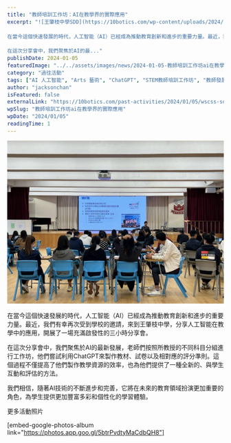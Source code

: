 ```yaml
---
title: "教師培訓工作坊：AI在教學界的實際應用"
excerpt: "![王肇枝中學SDD](https://10botics.com/wp-content/uploads/2024/01/IMG_2050-1024x768.jpg)

在當今這個快速發展的時代，人工智能（AI）已經成為推動教育創新和進步的重要力量。最近，我們有幸再次受到學校的邀請，來到王肇枝中學，分享人工智能在教學中的應用，開展了一場充滿啟發性的三小時分享會。

在這次分享會中，我們聚焦於AI的最..."
publishDate: 2024-01-05
featuredImage: "../../assets/images/news/2024-01-05-教師培訓工作坊ai在教學界的實際應用/image1.jpg"
category: "過往活動"
tags: ["AI 人工智能", "Arts 藝術", "ChatGPT", "STEM教師培訓工作坊", "教師發展日"]
author: "jacksonchan"
isFeatured: false
externalLink: "https://10botics.com/past-activities/2024/01/05/wscss-sdd/"
wpSlug: "教師培訓工作坊ai在教學界的實際應用"
wpDate: "2024/01/05"
readingTime: 1
---
```


![王肇枝中學SDD](../../assets/images/news/2024-01-05-教師培訓工作坊ai在教學界的實際應用/image2.jpg)

在當今這個快速發展的時代，人工智能（AI）已經成為推動教育創新和進步的重要力量。最近，我們有幸再次受到學校的邀請，來到王肇枝中學，分享人工智能在教學中的應用，開展了一場充滿啟發性的三小時分享會。

在這次分享會中，我們聚焦於AI的最新發展，老師們按照所教授的不同科目分組進行工作坊，他們嘗試利用ChatGPT來製作教材、試卷以及相對應的評分準則。這個過程不僅提高了他們製作教學資源的效率，也為他們提供了一種全新的、與學生互動和評估的方法。

我們相信，隨著AI技術的不斷進步和完善，它將在未來的教育領域扮演更加重要的角色，為學生提供更加豐富多彩和個性化的學習體驗。

更多活動照片

[embed-google-photos-album link="https://photos.app.goo.gl/5btrPvdtyMaCdbQH8"]